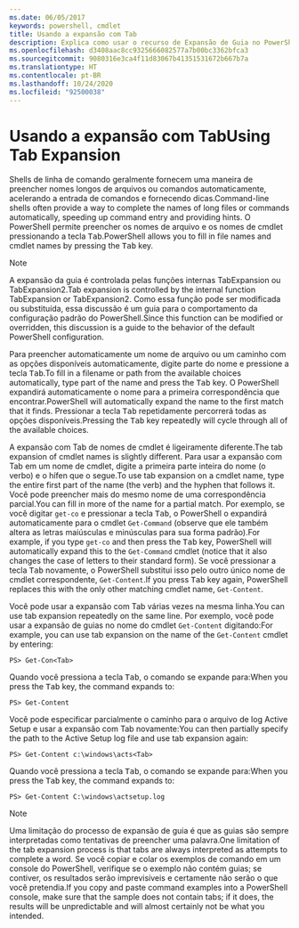 ```yaml
---
ms.date: 06/05/2017
keywords: powershell, cmdlet
title: Usando a expansão com Tab
description: Explica como usar o recurso de Expansão de Guia no PowerShell.
ms.openlocfilehash: d3408aac8cc9325666082577a7b00bc3362bfca3
ms.sourcegitcommit: 9080316e3ca4f11d83067b41351531672b667b7a
ms.translationtype: HT
ms.contentlocale: pt-BR
ms.lasthandoff: 10/24/2020
ms.locfileid: "92500038"
---
```

# <a name="using-tab-expansion"></a><span data-ttu-id="5e990-104">Usando a expansão com Tab</span><span class="sxs-lookup"><span data-stu-id="5e990-104">Using Tab Expansion</span></span>

<span data-ttu-id="5e990-105">Shells de linha de comando geralmente fornecem uma maneira de preencher nomes longos de arquivos ou comandos automaticamente, acelerando a entrada de comandos e fornecendo dicas.</span><span class="sxs-lookup"><span data-stu-id="5e990-105">Command-line shells often provide a way to complete the names of long files or commands automatically, speeding up command entry and providing hints.</span></span> <span data-ttu-id="5e990-106">O PowerShell permite preencher os nomes de arquivo e os nomes de cmdlet pressionando a tecla <kbd>Tab</kbd>.</span><span class="sxs-lookup"><span data-stu-id="5e990-106">PowerShell allows you to fill in file names and cmdlet names by pressing the <kbd>Tab</kbd> key.</span></span>

> [!NOTE]
> <span data-ttu-id="5e990-107">A expansão da guia é controlada pelas funções internas TabExpansion ou TabExpansion2.</span><span class="sxs-lookup"><span data-stu-id="5e990-107">Tab expansion is controlled by the internal function TabExpansion or TabExpansion2.</span></span> <span data-ttu-id="5e990-108">Como essa função pode ser modificada ou substituída, essa discussão é um guia para o comportamento da configuração padrão do PowerShell.</span><span class="sxs-lookup"><span data-stu-id="5e990-108">Since this function can be modified or overridden, this discussion is a guide to the behavior of the default PowerShell configuration.</span></span>

<span data-ttu-id="5e990-109">Para preencher automaticamente um nome de arquivo ou um caminho com as opções disponíveis automaticamente, digite parte do nome e pressione a tecla <kbd>Tab</kbd>.</span><span class="sxs-lookup"><span data-stu-id="5e990-109">To fill in a filename or path from the available choices automatically, type part of the name and press the <kbd>Tab</kbd> key.</span></span> <span data-ttu-id="5e990-110">O PowerShell expandirá automaticamente o nome para a primeira correspondência que encontrar.</span><span class="sxs-lookup"><span data-stu-id="5e990-110">PowerShell will automatically expand the name to the first match that it finds.</span></span> <span data-ttu-id="5e990-111">Pressionar a tecla <kbd>Tab</kbd> repetidamente percorrerá todas as opções disponíveis.</span><span class="sxs-lookup"><span data-stu-id="5e990-111">Pressing the <kbd>Tab</kbd> key repeatedly will cycle through all of the available choices.</span></span>

<span data-ttu-id="5e990-112">A expansão com Tab de nomes de cmdlet é ligeiramente diferente.</span><span class="sxs-lookup"><span data-stu-id="5e990-112">The tab expansion of cmdlet names is slightly different.</span></span> <span data-ttu-id="5e990-113">Para usar a expansão com Tab em um nome de cmdlet, digite a primeira parte inteira do nome (o verbo) e o hífen que o segue.</span><span class="sxs-lookup"><span data-stu-id="5e990-113">To use tab expansion on a cmdlet name, type the entire first part of the name (the verb) and the hyphen that follows it.</span></span> <span data-ttu-id="5e990-114">Você pode preencher mais do mesmo nome de uma correspondência parcial.</span><span class="sxs-lookup"><span data-stu-id="5e990-114">You can fill in more of the name for a partial match.</span></span> <span data-ttu-id="5e990-115">Por exemplo, se você digitar `get-co` e pressionar a tecla <kbd>Tab</kbd>, o PowerShell o expandirá automaticamente para o cmdlet `Get-Command` (observe que ele também altera as letras maiúsculas e minúsculas para sua forma padrão).</span><span class="sxs-lookup"><span data-stu-id="5e990-115">For example, if you type `get-co` and then press the <kbd>Tab</kbd> key, PowerShell will automatically expand this to the `Get-Command` cmdlet (notice that it also changes the case of letters to their standard form).</span></span> <span data-ttu-id="5e990-116">Se você pressionar a tecla <kbd>Tab</kbd> novamente, o PowerShell substitui isso pelo outro único nome de cmdlet correspondente, `Get-Content`.</span><span class="sxs-lookup"><span data-stu-id="5e990-116">If you press <kbd>Tab</kbd> key again, PowerShell replaces this with the only other matching cmdlet name, `Get-Content`.</span></span>

<span data-ttu-id="5e990-117">Você pode usar a expansão com Tab várias vezes na mesma linha.</span><span class="sxs-lookup"><span data-stu-id="5e990-117">You can use tab expansion repeatedly on the same line.</span></span> <span data-ttu-id="5e990-118">Por exemplo, você pode usar a expansão de guias no nome do cmdlet `Get-Content` digitando:</span><span class="sxs-lookup"><span data-stu-id="5e990-118">For example, you can use tab expansion on the name of the `Get-Content` cmdlet by entering:</span></span>

```
PS> Get-Con<Tab>
```

<span data-ttu-id="5e990-119">Quando você pressiona a tecla <kbd>Tab</kbd>, o comando se expande para:</span><span class="sxs-lookup"><span data-stu-id="5e990-119">When you press the <kbd>Tab</kbd> key, the command expands to:</span></span>

```
PS> Get-Content
```

<span data-ttu-id="5e990-120">Você pode especificar parcialmente o caminho para o arquivo de log Active Setup e usar a expansão com Tab novamente:</span><span class="sxs-lookup"><span data-stu-id="5e990-120">You can then partially specify the path to the Active Setup log file and use tab expansion again:</span></span>

```
PS> Get-Content c:\windows\acts<Tab>
```

<span data-ttu-id="5e990-121">Quando você pressiona a tecla <kbd>Tab</kbd>, o comando se expande para:</span><span class="sxs-lookup"><span data-stu-id="5e990-121">When you press the <kbd>Tab</kbd> key, the command expands to:</span></span>

```
PS> Get-Content C:\windows\actsetup.log
```

> [!NOTE]
> <span data-ttu-id="5e990-122">Uma limitação do processo de expansão de guia é que as guias são sempre interpretadas como tentativas de preencher uma palavra.</span><span class="sxs-lookup"><span data-stu-id="5e990-122">One limitation of the tab expansion process is that tabs are always interpreted as attempts to complete a word.</span></span> <span data-ttu-id="5e990-123">Se você copiar e colar os exemplos de comando em um console do PowerShell, verifique se o exemplo não contém guias; se contiver, os resultados serão imprevisíveis e certamente não serão o que você pretendia.</span><span class="sxs-lookup"><span data-stu-id="5e990-123">If you copy and paste command examples into a PowerShell console, make sure that the sample does not contain tabs; if it does, the results will be unpredictable and will almost certainly not be what you intended.</span></span>
